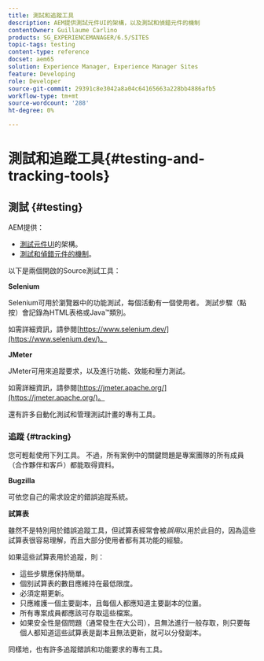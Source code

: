 ```yaml
---
title: 測試和追蹤工具
description: AEM提供測試元件UI的架構，以及測試和偵錯元件的機制
contentOwner: Guillaume Carlino
products: SG_EXPERIENCEMANAGER/6.5/SITES
topic-tags: testing
content-type: reference
docset: aem65
solution: Experience Manager, Experience Manager Sites
feature: Developing
role: Developer
source-git-commit: 29391c8e3042a8a04c64165663a228bb4886afb5
workflow-type: tm+mt
source-wordcount: '288'
ht-degree: 0%

---
```


# 測試和追蹤工具{#testing-and-tracking-tools}

## 測試 {#testing}

AEM提供：

* [測試元件UI](/help/sites-developing/hobbes.md)的架構。
* [測試和偵錯元件的機制](/help/sites-developing/developer-mode.md)。

以下是兩個開啟的Source測試工具：

**Selenium**

Selenium可用於瀏覽器中的功能測試，每個活動有一個使用者。 測試步驟（點按）會記錄為HTML表格或Java™類別。

如需詳細資訊，請參閱[https://www.selenium.dev/](https://www.selenium.dev/)。

**JMeter**

JMeter可用來追蹤要求，以及進行功能、效能和壓力測試。

如需詳細資訊，請參閱[https://jmeter.apache.org/](https://jmeter.apache.org/)。

還有許多自動化測試和管理測試計畫的專有工具。

### 追蹤 {#tracking}

您可輕鬆使用下列工具。 不過，所有案例中的關鍵問題是專案團隊的所有成員（合作夥伴和客戶）都能取得資料。

**Bugzilla**

可依您自己的需求設定的錯誤追蹤系統。

**試算表**

雖然不是特別用於錯誤追蹤工具，但試算表經常會被&#x200B;*誤用*&#x200B;以用於此目的，因為這些試算表很容易理解，而且大部分使用者都有其功能的經驗。

如果這些試算表用於追蹤，則：

* 這些步驟應保持簡單。
* 個別試算表的數目應維持在最低限度。
* 必須定期更新。
* 只應維護一個主要副本，且每個人都應知道主要副本的位置。
* 所有專案成員都應該可存取這些檔案。
* 如果安全性是個問題（通常發生在大公司），且無法進行一般存取，則只要每個人都知道這些試算表是副本且無法更新，就可以分發副本。

同樣地，也有許多追蹤錯誤和功能要求的專有工具。
